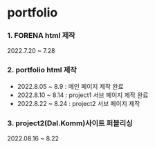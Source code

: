 # portfolio

### 1. FORENA html 제작

2022.7.20 ~ 7.28

### 2. portfolio html 제작

- 2022.8.05 ~ 8.9 : 메인 페이지 제작 완료
- 2022.8.10 ~ 8.14 : project1 서브 페이지 제작 완료
- 2022.8.22 ~ 8.24 : project2 서브 페이지 제작

### 3. project2(Dal.Komm)사이트 퍼블리싱

2022.08.16 ~ 8.22
